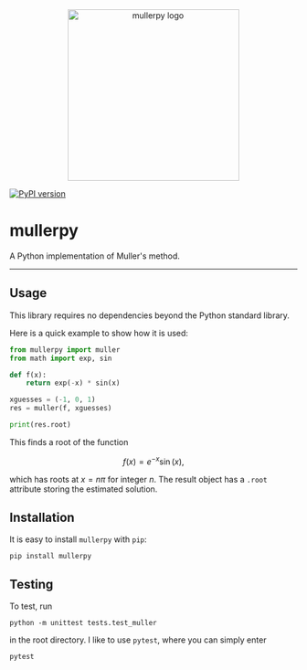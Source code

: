 <div align="center">
    <img src="assets/logo.png" alt="mullerpy logo" width="300">
</div>

[![PyPI version](https://img.shields.io/pypi/v/mullerpy.svg)](https://pypi.org/project/mullerpy/)

# mullerpy

A Python implementation of Muller's method.

---

## Usage

This library requires no dependencies beyond the Python standard library.

Here is a quick example to show how it is used:

```python
from mullerpy import muller
from math import exp, sin

def f(x):
    return exp(-x) * sin(x)

xguesses = (-1, 0, 1)
res = muller(f, xguesses)

print(res.root)
```

This finds a root of the function

$$
f(x) = e^{-x} \sin(x),
$$

which has roots at $x = n \pi$ for integer $n$. The result object has a `.root` attribute storing the estimated solution.

## Installation

It is easy to install `mullerpy` with `pip`:

```
pip install mullerpy
```

## Testing

To test, run

```
python -m unittest tests.test_muller
```

in the root directory. I like to use `pytest`, where you can simply enter

```
pytest
```
